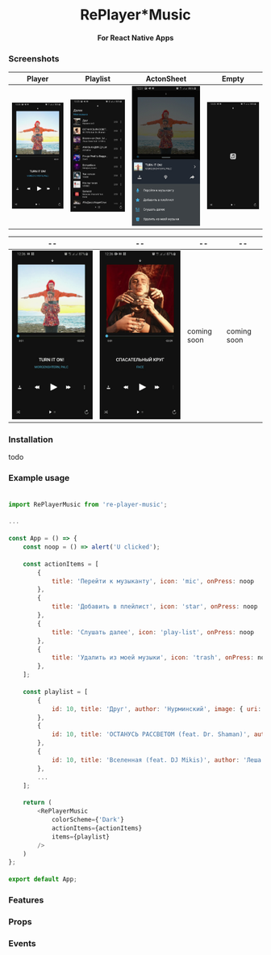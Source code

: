 <div align="center">
  <h1>RePlayer*Music</h1>
  <h4>For React Native Apps</h4>
</div>

### Screenshots

Player | Playlist | ActonSheet | Empty
--- | --- | --- | ---
![Player](screenshots/Screenshot_20200330-122612_musicapp.jpg "Player responsive layout") | ![Playlist](screenshots/Screenshot_20200330-122556_musicapp.jpg "Player responsive layout") | ![Sheet](screenshots/Screenshot_20200330-122759_musicapp.jpg "Player responsive layout") |  ![Empty](screenshots/Screenshot_20200330-122547_musicapp.jpg "Player responsive layout")

-- | -- | -- | --
--- | --- | --- | ---
![Player](gifs/20200330_123608_1.gif "Player responsive layout") | ![Playlist](gifs/20200330_123628_1.gif "Player responsive layout") | coming soon |  coming soon



### Installation

todo

### Example usage

```js

import RePlayerMusic from 're-player-music';

...

const App = () => {
    const noop = () => alert('U clicked');

    const actionItems = [
        {
            title: 'Перейти к музыканту', icon: 'mic', onPress: noop
        },
        {
            title: 'Добавить в плейлист', icon: 'star', onPress: noop
        },
        {
            title: 'Слушать далее', icon: 'play-list', onPress: noop
        },
        {
            title: 'Удалить из моей музыки', icon: 'trash', onPress: noop
        },
    ];

    const playlist = [
        {
            id: 10, title: 'Друг', author: 'Нурминский', image: { uri: 'https://static.mp3xa.cc/album_images/400x400/nurminskijj-pacany-s-ulic-vybivajutsja-v-ljudi.jpg' }
        },
        {
            id: 10, title: 'ОСТАНУСЬ РАССВЕТОМ (feat. Dr. Shaman)', author: 'ФОГЕЛЬ feat. Dr. Shaman', image: { uri: 'https://img.zvuqa.net/albums/2/fogel-lyubol-pt-1.jpg' }
        },
        {
            id: 10, title: 'Вселенная (feat. DJ Mikis)', author: 'Леша Свик feat. DJ Mikis', image: { uri: 'https://freshall.com/img/2018-04/20/4gt8amfrm2w58jefu4jo3ehau.jpg' }
        },
        ...
    ];

    return (
        <RePlayerMusic
            colorScheme={'Dark'}
            actionItems={actionItems}
            items={playlist}
        />
    )
};

export default App;

```

### Features

### Props

### Events

